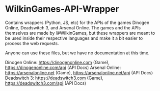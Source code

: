 # WilkinGames-API-Wrapper
Contains wrappers (Python, JS, etc) for the APIs of the games Dinogen Online, Deadswitch 3, and Arsenal Online. The games and the APIs themselves are made by @WilkinGames, but these wrappers are meant to be used inside their respective languages and make it a bit easier to process the web requests.

Anyone can use these files, but we have no documentation at this time.

Dinogen Online: https://dinogenonline.com (Game), https://dinogenonline.com/api (API Docs)
Arsenal Online: https://arsenalonline.net (Game), https://arsenalonline.net/api (API Docs)
Deadswitch 3: https://deadswitch3.com (Game), https://deadswitch3.com/api (API Docs)
